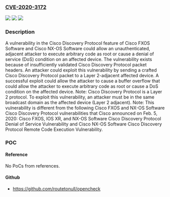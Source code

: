 ### [CVE-2020-3172](https://cve.mitre.org/cgi-bin/cvename.cgi?name=CVE-2020-3172)
![](https://img.shields.io/static/v1?label=Product&message=Cisco%20Unified%20Computing%20System%20(Managed)%20&color=blue)
![](https://img.shields.io/static/v1?label=Version&message=n%2Fa&color=blue)
![](https://img.shields.io/static/v1?label=Vulnerability&message=CWE-20&color=brighgreen)

### Description

A vulnerability in the Cisco Discovery Protocol feature of Cisco FXOS Software and Cisco NX-OS Software could allow an unauthenticated, adjacent attacker to execute arbitrary code as root or cause a denial of service (DoS) condition on an affected device. The vulnerability exists because of insufficiently validated Cisco Discovery Protocol packet headers. An attacker could exploit this vulnerability by sending a crafted Cisco Discovery Protocol packet to a Layer 2-adjacent affected device. A successful exploit could allow the attacker to cause a buffer overflow that could allow the attacker to execute arbitrary code as root or cause a DoS condition on the affected device. Note: Cisco Discovery Protocol is a Layer 2 protocol. To exploit this vulnerability, an attacker must be in the same broadcast domain as the affected device (Layer 2 adjacent). Note: This vulnerability is different from the following Cisco FXOS and NX-OS Software Cisco Discovery Protocol vulnerabilities that Cisco announced on Feb. 5, 2020: Cisco FXOS, IOS XR, and NX-OS Software Cisco Discovery Protocol Denial of Service Vulnerability and Cisco NX-OS Software Cisco Discovery Protocol Remote Code Execution Vulnerability.

### POC

#### Reference
No PoCs from references.

#### Github
- https://github.com/routetonull/opencheck

